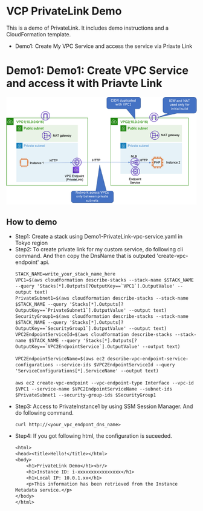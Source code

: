 # VCP PrivateLink Demo 

This is a demo of PrivateLink. It includes demo instructions and a CloudFormation template.

- Demo1: Create My VPC Service and access the service via Priavte Link

# Demo1: Demo1: Create VPC Service and access it with Priavte Link

![Demo1-PrivateLink-vpc-service](./images/Demo1-PrivateLink-vpc-service.png)

## How to demo

- Step1: Create a stack using Demo1-PrivateLink-vpc-service.yaml in Tokyo region
- Step2: To create private link for my custom service, do following cli command. And then copy the DnsName that is outputed 'create-vpc-endpoint' api.
  ```
  STACK_NAME=write_your_stack_name_here
  VPC1=$(aws cloudformation describe-stacks --stack-name $STACK_NAME --query 'Stacks[*].Outputs[?OutputKey==`VPC1`].OutputValue' --output text)
  PrivateSubnet1=$(aws cloudformation describe-stacks --stack-name $STACK_NAME --query 'Stacks[*].Outputs[?OutputKey==`PrivateSubnet1`].OutputValue' --output text)
  SecurityGroup1=$(aws cloudformation describe-stacks --stack-name $STACK_NAME --query 'Stacks[*].Outputs[?OutputKey==`SecurityGroup1`].OutputValue' --output text)
  VPC2EndpointServiceId=$(aws cloudformation describe-stacks --stack-name $STACK_NAME --query 'Stacks[*].Outputs[?OutputKey==`VPC2EndpointService`].OutputValue' --output text)

  VPC2EndpointServiceName=$(aws ec2 describe-vpc-endpoint-service-configurations --service-ids $VPC2EndpointServiceId --query 'ServiceConfigurations[*].ServiceName' --output text)

  aws ec2 create-vpc-endpoint --vpc-endpoint-type Interface --vpc-id $VPC1 --service-name $VPC2EndpointServiceName --subnet-ids $PrivateSubnet1 --security-group-ids $SecurityGroup1
  ```
- Step3: Access to PrivateInstance1 by using SSM Session Manager. And do following command.
  ```
  curl http://<your_vpc_endpont_dns_name>
  ```
- Step4: If you got following html, the configuration is suceeded.
  ```
  <html>
  <head><title>Hello!</title></html>
  <body>
      <h1>PrivateLink Demo</h1><br/>
      <h1>Instance ID: i-xxxxxxxxxxxxxxxx</h1>
      <h1>Local IP: 10.0.1.xx</h1>
      <p>This information has been retrieved from the Instance Metadata service.</p>
  </body>
  </html>
  ```